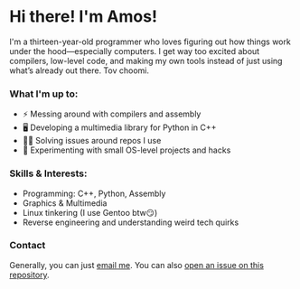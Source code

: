 # Hi there! I'm Amos!

I'm a thirteen-year-old programmer who loves figuring out how things work under the hood—especially computers. I get way too excited about compilers, low-level code, and making my own tools instead of just using what’s already out there. Tov choomi.

### What I'm up to:
- ⚡ Messing around with compilers and assembly
- 🖥️ Developing a multimedia library for Python in C++
- 🕵️‍♂️ Solving issues around repos I use
- 🚀 Experimenting with small OS-level projects and hacks

### Skills & Interests:
- Programming: C++, Python, Assembly
- Graphics & Multimedia
- Linux tinkering (I use Gentoo btw😏)
- Reverse engineering and understanding weird tech quirks

### Contact
Generally, you can just [email me](amosbarsinai@gmail.com). You can also
 [open an issue on this repository](https://github.com/amosbarsinai/amosbarsinai/issues).
